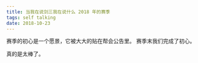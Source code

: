 ```yaml
---
title: 当我在说剑三我在说什么 2018 年的赛季
tags: self talking
date: 2018-10-23
---
```


赛季的初心是一个愿景，它被大大的贴在帮会公告里。
赛季末我们完成了初心。

真的是太棒了。
